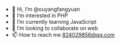 - 👋 Hi, I’m @ouyangfangyuan
- 👀 I’m interested in PHP
- 🌱 I’m currently learning JavaScript
- 💞️ I’m looking to collaborate on web
- 📫 How to reach me 824029856@qq.com

<!---
ouyangfangyuan/ouyangfangyuan is a ✨ special ✨ repository because its `README.md` (this file) appears on your GitHub profile.
You can click the Preview link to take a look at your changes.
--->
